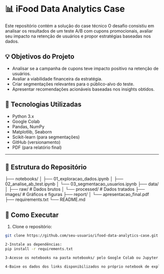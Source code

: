 # 📊 iFood Data Analytics Case

Este repositório contém a solução do case técnico O desafio consistiu em analisar os resultados de um teste A/B com cupons promocionais, avaliar seu impacto na retenção de usuários e propor estratégias baseadas nos dados.



## 💡 Objetivos do Projeto

- Analisar se a campanha de cupons teve impacto positivo na retenção de usuários.
- Avaliar a viabilidade financeira da estratégia.
- Criar segmentações relevantes para o público-alvo do teste.
- Apresentar recomendações acionáveis baseadas nos insights obtidos.



## 🧰 Tecnologias Utilizadas

- Python 3.x
- Google Colab
- Pandas, NumPy
- Matplotlib, Seaborn
- Scikit-learn (para segmentações)
- GitHub (versionamento)
- PDF (para relatório final)

---

## 📁 Estrutura do Repositório

├── notebooks/ │ 
        ├── 01_exploracao_dados.ipynb │ 
        ├── 02_analise_ab_test.ipynb │ 
        └── 03_segmentacao_usuarios.ipynb
├── data/ │ 
        ├── raw/ # Dados brutos │ 
└── processed/ # Dados tratados
├── images/ # Gráficos e figuras 
├── report/ │ 
└── apresentacao_final.pdf 
├── requirements.txt 
└── README.md


## 🚀 Como Executar

1. Clone o repositório:
```bash
git clone https://github.com/seu-usuario/ifood-data-analytics-case.git

2-Instale as dependências:
pip install -r requirements.txt

3-Acesse os notebooks na pasta notebooks/ pelo Google Colab ou Jupyter.

4-Baixe os dados dos links disponibilizados no próprio notebook de exploração.
